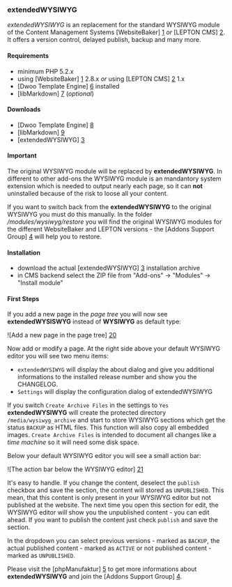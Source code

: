 ### extendedWYSIWYG

_extendedWYSIWYG_ is an replacement for the standard WYSIWYG module of the Content Management Systems [WebsiteBaker] [1] _or_ [LEPTON CMS] [2]. It offers a version control, delayed publish, backup and many more. 

#### Requirements

* minimum PHP 5.2.x
* using [WebsiteBaker] [1] 2.8.x _or_ using [LEPTON CMS] [2] 1.x
* [Dwoo Template Engine] [6] installed
* [libMarkdown] [7] (_optional_)

#### Downloads

* [Dwoo Template Engine] [8]
* [libMarkdown] [9]
* [extendedWYSIWYG] [3]

#### Important

The original WYSIWYG module will be replaced by **extendedWYSIWYG**. In different to other add-ons the WYSIWYG module is an mandantory system extension which is needed to output nearly each page, so it can **not** uninstalled because of the risk to loose all your content.

If you want to switch back from the **extendedWYSIWYG** to the original WYSIWYG you must do this manually. In the folder _/modules/wysiwyg/restore_ you will find the original WYSIWYG modules for the different WebsiteBaker and LEPTON versions - the [Addons Support Group] [4] will help you to restore.

#### Installation

* download the actual [extendedWYSIWYG] [3] installation archive
* in CMS backend select the ZIP file from "Add-ons" -> "Modules" -> "Install module"

#### First Steps

If you add a new page in the _page tree_ you will now see **extendedWYSISWYG** instead of **WYSIWYG** as default type:

![Add a new page in the page tree] [20]

Now add or modify a page. At the right side above your default WYSIWYG editor you will see two menu items:

* `extendedWYSIWYG` will display the about dialog and give you additional informations to the installed release number and show you the CHANGELOG.
* `Settings` will display the configuration dialog of extendedWYSIWYG

If you switch `Create Archive Files` in the settings to `Yes` **extendedWYSIWYG** will create the protected directory `/media/wysiwyg_archive` and start to store WYSIWYG sections which get the status `BACKUP` as HTML files. This function will also copy all embedded images. `Create Archive Files` is intended to document all changes like a _time machine_ so it will need some disk space.

Below your default WYSIWYG editor you will see a small action bar:

![The action bar below the WYSIWYG editor] [21]

It's easy to handle. If you change the content, deselect the `publish` checkbox and save the section, the content will stored as `UNPUBLISHED`. This mean, that this content is only present in your WYSIWYG editor but not published at the website. The next time you open this section for edit, the WYSIWYG editor will show you the unpublished content - you can edit ahead. If you want to publish the content just check `publish` and save the section.

In the dropdown you can select previous versions - marked as `BACKUP`, the actual published content - marked as `ACTIVE` or not published content - marked as `UNPUBLISHED`.

Please visit the [phpManufaktur] [5] to get more informations about **extendedWYSIWYG** and join the [Addons Support Group] [4].

[1]: http://websitebaker2.org "WebsiteBaker Content Management System"
[2]: http://lepton-cms.org "LEPTON CMS"
[3]: https://addons.phpmanufaktur.de/download.php?file=extendedWYSIWYG "Download extendedWYSIWYG"
[4]: https://phpmanufaktur.de/support "Addons Support Group"
[5]: https://addons.phpmanufaktur.de/extendedWYSIWYG "Read more about extendedWYSIWYG"
[6]: https://addons.phpmanufaktur.de/Dwoo "Read more about Dwoo"
[7]: https://addons.phpmanufaktur.de/libMarkdown "Read more about libMarkdown"
[8]: https://addons.phpmanufaktur.de/download.php?file=Dwoo "Download Dwoo"
[9]: https://addons.phpmanufaktur.de/download.php?file=libMarkdown "Download libMarkdown"

[20]: https://media.phpmanufaktur.de/content/addons/readme/extendedwysiwyg/add-page.png
[21]: https://media.phpmanufaktur.de/content/addons/readme/extendedwysiwyg/action-bar.png
